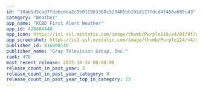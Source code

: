 ```yaml
---
id: "10ab5d5cad7fdabcdea2c9b011963368c520485bb195d127fdcd4f456a605c43"
category: "Weather"
app_name: "KCBD First Alert Weather"
app_id: 420484440
app_icon: https://is1-ssl.mzstatic.com/image/thumb/Purple116/v4/01/0f/df/010fdf2a-ac2a-5f81-b769-23a1896a4702/AppIcon-1x_U007emarketing-0-4-0-85-220.jpeg/1024x1024bb.png
app_screenshot: https://is1-ssl.mzstatic.com/image/thumb/Purple124/v4/4b/91/6e/4b916e86-6b94-2a14-9569-cc64d8d19ff3/mzl.upaewnni.png/1242x2688bb.png
publisher_id: 416888140
publisher_name: "Gray Television Group, Inc."
rank: 478
most_recent_release: 2023-10-24 00:00:00
release_count_in_past_year: 3
release_count_in_past_year_category: 8
release_count_in_past_year_top_in_category: 23
---
```

